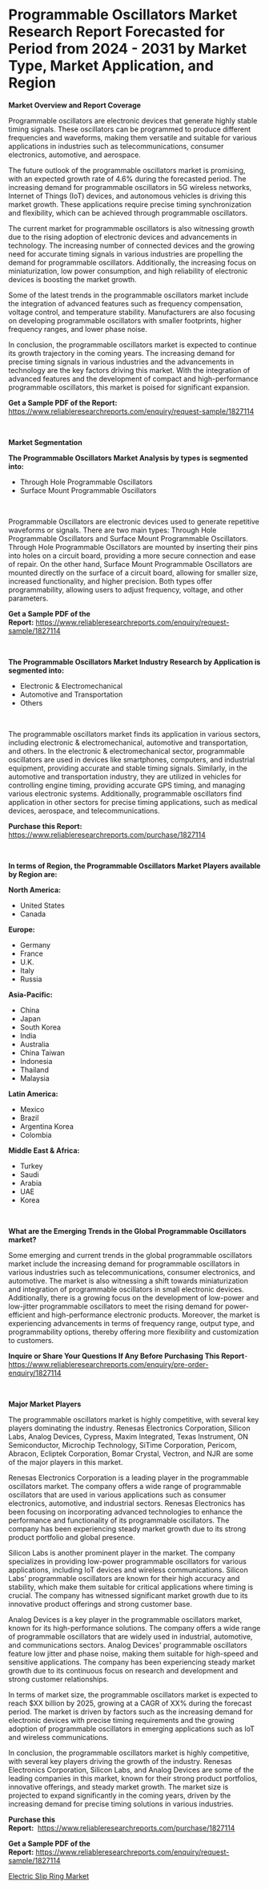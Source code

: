 <p><h1>Programmable Oscillators Market Research Report Forecasted for Period from 2024 -  2031 by Market Type, Market Application, and Region</h1></p><p><strong>Market Overview and Report Coverage</strong></p>
<p><p>Programmable oscillators are electronic devices that generate highly stable timing signals. These oscillators can be programmed to produce different frequencies and waveforms, making them versatile and suitable for various applications in industries such as telecommunications, consumer electronics, automotive, and aerospace.</p><p>The future outlook of the programmable oscillators market is promising, with an expected growth rate of 4.6% during the forecasted period. The increasing demand for programmable oscillators in 5G wireless networks, Internet of Things (IoT) devices, and autonomous vehicles is driving this market growth. These applications require precise timing synchronization and flexibility, which can be achieved through programmable oscillators.</p><p>The current market for programmable oscillators is also witnessing growth due to the rising adoption of electronic devices and advancements in technology. The increasing number of connected devices and the growing need for accurate timing signals in various industries are propelling the demand for programmable oscillators. Additionally, the increasing focus on miniaturization, low power consumption, and high reliability of electronic devices is boosting the market growth.</p><p>Some of the latest trends in the programmable oscillators market include the integration of advanced features such as frequency compensation, voltage control, and temperature stability. Manufacturers are also focusing on developing programmable oscillators with smaller footprints, higher frequency ranges, and lower phase noise.</p><p>In conclusion, the programmable oscillators market is expected to continue its growth trajectory in the coming years. The increasing demand for precise timing signals in various industries and the advancements in technology are the key factors driving this market. With the integration of advanced features and the development of compact and high-performance programmable oscillators, this market is poised for significant expansion.</p></p>
<p><strong>Get a Sample PDF of the Report:</strong> <a href="https://www.reliableresearchreports.com/enquiry/request-sample/1827114">https://www.reliableresearchreports.com/enquiry/request-sample/1827114</a></p>
<p>&nbsp;</p>
<p><strong>Market Segmentation</strong></p>
<p><strong>The Programmable Oscillators Market Analysis by types is segmented into:</strong></p>
<p><ul><li>Through Hole Programmable Oscillators</li><li>Surface Mount Programmable Oscillators</li></ul></p>
<p>&nbsp;</p>
<p><p>Programmable Oscillators are electronic devices used to generate repetitive waveforms or signals. There are two main types: Through Hole Programmable Oscillators and Surface Mount Programmable Oscillators. Through Hole Programmable Oscillators are mounted by inserting their pins into holes on a circuit board, providing a more secure connection and ease of repair. On the other hand, Surface Mount Programmable Oscillators are mounted directly on the surface of a circuit board, allowing for smaller size, increased functionality, and higher precision. Both types offer programmability, allowing users to adjust frequency, voltage, and other parameters.</p></p>
<p><strong>Get a Sample PDF of the Report:</strong>&nbsp;<a href="https://www.reliableresearchreports.com/enquiry/request-sample/1827114">https://www.reliableresearchreports.com/enquiry/request-sample/1827114</a></p>
<p>&nbsp;</p>
<p><strong>The Programmable Oscillators Market Industry Research by Application is segmented into:</strong></p>
<p><ul><li>Electronic & Electromechanical</li><li>Automotive and Transportation</li><li>Others</li></ul></p>
<p>&nbsp;</p>
<p><p>The programmable oscillators market finds its application in various sectors, including electronic & electromechanical, automotive and transportation, and others. In the electronic & electromechanical sector, programmable oscillators are used in devices like smartphones, computers, and industrial equipment, providing accurate and stable timing signals. Similarly, in the automotive and transportation industry, they are utilized in vehicles for controlling engine timing, providing accurate GPS timing, and managing various electronic systems. Additionally, programmable oscillators find application in other sectors for precise timing applications, such as medical devices, aerospace, and telecommunications.</p></p>
<p><strong>Purchase this Report:</strong>&nbsp; <a href="https://www.reliableresearchreports.com/purchase/1827114">https://www.reliableresearchreports.com/purchase/1827114</a></p>
<p>&nbsp;</p>
<p><strong>In terms of Region, the Programmable Oscillators Market Players available by Region are:</strong></p>
<p>
    <p> <strong> North America: </strong>
        <ul>
            <li>United States</li>
            <li>Canada</li>
        </ul>
        </p> 
    <p> <strong> Europe: </strong>
        <ul>
            <li>Germany</li>
            <li>France</li>
            <li>U.K.</li>
            <li>Italy</li>
            <li>Russia</li>
        </ul>
        </p> 
    <p> <strong> Asia-Pacific: </strong>
        <ul>
            <li>China</li>
            <li>Japan</li>
            <li>South Korea</li>
            <li>India</li>
            <li>Australia</li>
            <li>China Taiwan</li>
            <li>Indonesia</li>
            <li>Thailand</li>
            <li>Malaysia</li>
        </ul>
        </p> 
    <p> <strong> Latin America: </strong>
        <ul>
            <li>Mexico</li>
            <li>Brazil</li>
            <li>Argentina Korea</li>
            <li>Colombia</li>
        </ul>
        </p> 
    <p> <strong> Middle East & Africa: </strong>
        <ul>
            <li>Turkey</li>
            <li>Saudi</li>
            <li>Arabia</li>
            <li>UAE</li>
            <li>Korea</li>
        </ul>
    </p>
    </p>
<p>&nbsp;</p>
<p><strong>What are the Emerging Trends in the Global Programmable Oscillators market?</strong></p>
<p><p>Some emerging and current trends in the global programmable oscillators market include the increasing demand for programmable oscillators in various industries such as telecommunications, consumer electronics, and automotive. The market is also witnessing a shift towards miniaturization and integration of programmable oscillators in small electronic devices. Additionally, there is a growing focus on the development of low-power and low-jitter programmable oscillators to meet the rising demand for power-efficient and high-performance electronic products. Moreover, the market is experiencing advancements in terms of frequency range, output type, and programmability options, thereby offering more flexibility and customization to customers.</p></p>
<p><strong>Inquire or Share Your Questions If Any Before Purchasing This Report</strong>- <a href="https://www.reliableresearchreports.com/enquiry/pre-order-enquiry/1827114">https://www.reliableresearchreports.com/enquiry/pre-order-enquiry/1827114</a></p>
<p>&nbsp;</p>
<p><strong>Major Market Players</strong></p>
<p><p>The programmable oscillators market is highly competitive, with several key players dominating the industry. Renesas Electronics Corporation, Silicon Labs, Analog Devices, Cypress, Maxim Integrated, Texas Instrument, ON Semiconductor, Microchip Technology, SiTime Corporation, Pericom, Abracon, Ecliptek Corporation, Bomar Crystal, Vectron, and NJR are some of the major players in this market.</p><p>Renesas Electronics Corporation is a leading player in the programmable oscillators market. The company offers a wide range of programmable oscillators that are used in various applications such as consumer electronics, automotive, and industrial sectors. Renesas Electronics has been focusing on incorporating advanced technologies to enhance the performance and functionality of its programmable oscillators. The company has been experiencing steady market growth due to its strong product portfolio and global presence.</p><p>Silicon Labs is another prominent player in the market. The company specializes in providing low-power programmable oscillators for various applications, including IoT devices and wireless communications. Silicon Labs' programmable oscillators are known for their high accuracy and stability, which make them suitable for critical applications where timing is crucial. The company has witnessed significant market growth due to its innovative product offerings and strong customer base.</p><p>Analog Devices is a key player in the programmable oscillators market, known for its high-performance solutions. The company offers a wide range of programmable oscillators that are widely used in industrial, automotive, and communications sectors. Analog Devices' programmable oscillators feature low jitter and phase noise, making them suitable for high-speed and sensitive applications. The company has been experiencing steady market growth due to its continuous focus on research and development and strong customer relationships.</p><p>In terms of market size, the programmable oscillators market is expected to reach $XX billion by 2025, growing at a CAGR of XX% during the forecast period. The market is driven by factors such as the increasing demand for electronic devices with precise timing requirements and the growing adoption of programmable oscillators in emerging applications such as IoT and wireless communications.</p><p>In conclusion, the programmable oscillators market is highly competitive, with several key players driving the growth of the industry. Renesas Electronics Corporation, Silicon Labs, and Analog Devices are some of the leading companies in this market, known for their strong product portfolios, innovative offerings, and steady market growth. The market size is projected to expand significantly in the coming years, driven by the increasing demand for precise timing solutions in various industries.</p></p>
<p><strong>Purchase this Report:</strong>&nbsp;&nbsp;<a href="https://www.reliableresearchreports.com/purchase/1827114">https://www.reliableresearchreports.com/purchase/1827114</a></p>
<p></p>
<p><strong>Get a Sample PDF of the Report:</strong>&nbsp;<a href="https://www.reliableresearchreports.com/enquiry/request-sample/1827114">https://www.reliableresearchreports.com/enquiry/request-sample/1827114</a></p>
<p><p><a href="https://github.com/grishafomin4852/Market-Research-Report-List-2/blob/main/electric-slip-ring-market.md">Electric Slip Ring Market</a></p></p>